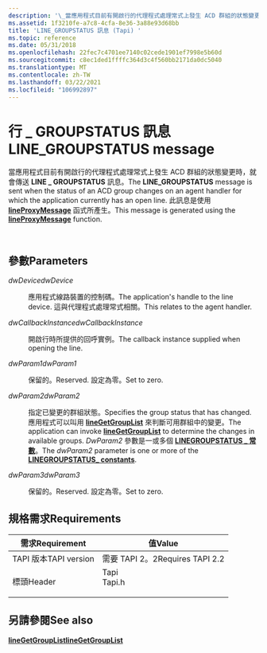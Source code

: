 ```yaml
---
description: '\_當應用程式目前有開啟行的代理程式處理常式上發生 ACD 群組的狀態變更時，就會傳送 LINE GROUPSTATUS 訊息。 此訊息是使用 lineProxyMessage 函式所產生。'
ms.assetid: 1f3210fe-a7c8-4cfa-8e36-3a88e93d68bb
title: 'LINE_GROUPSTATUS 訊息 (Tapi) '
ms.topic: reference
ms.date: 05/31/2018
ms.openlocfilehash: 22fec7c4701ee7140c02cede1901ef7998e5b60d
ms.sourcegitcommit: c8ec1ded1ffffc364d3c4f560bb2171da0dc5040
ms.translationtype: MT
ms.contentlocale: zh-TW
ms.lasthandoff: 03/22/2021
ms.locfileid: "106992897"
---
```

# <a name="line_groupstatus-message"></a><span data-ttu-id="4827b-104">行 \_ GROUPSTATUS 訊息</span><span class="sxs-lookup"><span data-stu-id="4827b-104">LINE\_GROUPSTATUS message</span></span>

<span data-ttu-id="4827b-105">當應用程式目前有開啟行的代理程式處理常式上發生 ACD 群組的狀態變更時，就會傳送 **LINE \_ GROUPSTATUS** 訊息。</span><span class="sxs-lookup"><span data-stu-id="4827b-105">The **LINE\_GROUPSTATUS** message is sent when the status of an ACD group changes on an agent handler for which the application currently has an open line.</span></span> <span data-ttu-id="4827b-106">此訊息是使用 [**lineProxyMessage**](/windows/desktop/api/Tapi/nf-tapi-lineproxymessage) 函式所產生。</span><span class="sxs-lookup"><span data-stu-id="4827b-106">This message is generated using the [**lineProxyMessage**](/windows/desktop/api/Tapi/nf-tapi-lineproxymessage) function.</span></span>


```C++
        
```



## <a name="parameters"></a><span data-ttu-id="4827b-107">參數</span><span class="sxs-lookup"><span data-stu-id="4827b-107">Parameters</span></span>

<dl> <dt>

<span data-ttu-id="4827b-108">*dwDevice*</span><span class="sxs-lookup"><span data-stu-id="4827b-108">*dwDevice*</span></span> 
</dt> <dd>

<span data-ttu-id="4827b-109">應用程式線路裝置的控制碼。</span><span class="sxs-lookup"><span data-stu-id="4827b-109">The application's handle to the line device.</span></span> <span data-ttu-id="4827b-110">這與代理程式處理常式相關。</span><span class="sxs-lookup"><span data-stu-id="4827b-110">This relates to the agent handler.</span></span>

</dd> <dt>

<span data-ttu-id="4827b-111">*dwCallbackInstance*</span><span class="sxs-lookup"><span data-stu-id="4827b-111">*dwCallbackInstance*</span></span> 
</dt> <dd>

<span data-ttu-id="4827b-112">開啟行時所提供的回呼實例。</span><span class="sxs-lookup"><span data-stu-id="4827b-112">The callback instance supplied when opening the line.</span></span>

</dd> <dt>

<span data-ttu-id="4827b-113">*dwParam1*</span><span class="sxs-lookup"><span data-stu-id="4827b-113">*dwParam1*</span></span> 
</dt> <dd>

<span data-ttu-id="4827b-114">保留的。</span><span class="sxs-lookup"><span data-stu-id="4827b-114">Reserved.</span></span> <span data-ttu-id="4827b-115">設定為零。</span><span class="sxs-lookup"><span data-stu-id="4827b-115">Set to zero.</span></span>

</dd> <dt>

<span data-ttu-id="4827b-116">*dwParam2*</span><span class="sxs-lookup"><span data-stu-id="4827b-116">*dwParam2*</span></span> 
</dt> <dd>

<span data-ttu-id="4827b-117">指定已變更的群組狀態。</span><span class="sxs-lookup"><span data-stu-id="4827b-117">Specifies the group status that has changed.</span></span> <span data-ttu-id="4827b-118">應用程式可以叫用 [**lineGetGroupList**](/windows/desktop/api/Tapi/nf-tapi-linegetgrouplista) 來判斷可用群組中的變更。</span><span class="sxs-lookup"><span data-stu-id="4827b-118">The application can invoke [**lineGetGroupList**](/windows/desktop/api/Tapi/nf-tapi-linegetgrouplista) to determine the changes in available groups.</span></span> <span data-ttu-id="4827b-119">*DwParam2* 參數是一或多個 [**LINEGROUPSTATUS \_ 常數**](linegroupstatus--constants.md)。</span><span class="sxs-lookup"><span data-stu-id="4827b-119">The *dwParam2* parameter is one or more of the [**LINEGROUPSTATUS\_ constants**](linegroupstatus--constants.md).</span></span>

</dd> <dt>

<span data-ttu-id="4827b-120">*dwParam3*</span><span class="sxs-lookup"><span data-stu-id="4827b-120">*dwParam3*</span></span> 
</dt> <dd>

<span data-ttu-id="4827b-121">保留的。</span><span class="sxs-lookup"><span data-stu-id="4827b-121">Reserved.</span></span> <span data-ttu-id="4827b-122">設定為零。</span><span class="sxs-lookup"><span data-stu-id="4827b-122">Set to zero.</span></span>

</dd> </dl>

## <a name="requirements"></a><span data-ttu-id="4827b-123">規格需求</span><span class="sxs-lookup"><span data-stu-id="4827b-123">Requirements</span></span>



| <span data-ttu-id="4827b-124">需求</span><span class="sxs-lookup"><span data-stu-id="4827b-124">Requirement</span></span> | <span data-ttu-id="4827b-125">值</span><span class="sxs-lookup"><span data-stu-id="4827b-125">Value</span></span> |
|-------------------------|-----------------------------------------------------------------------------------|
| <span data-ttu-id="4827b-126">TAPI 版本</span><span class="sxs-lookup"><span data-stu-id="4827b-126">TAPI version</span></span><br/> | <span data-ttu-id="4827b-127">需要 TAPI 2。2</span><span class="sxs-lookup"><span data-stu-id="4827b-127">Requires TAPI 2.2</span></span><br/>                                                      |
| <span data-ttu-id="4827b-128">標頭</span><span class="sxs-lookup"><span data-stu-id="4827b-128">Header</span></span><br/>       | <dl> <span data-ttu-id="4827b-129"><dt>Tapi</dt></span><span class="sxs-lookup"><span data-stu-id="4827b-129"><dt>Tapi.h</dt></span></span> </dl> |



## <a name="see-also"></a><span data-ttu-id="4827b-130">另請參閱</span><span class="sxs-lookup"><span data-stu-id="4827b-130">See also</span></span>

<dl> <dt>

[<span data-ttu-id="4827b-131">**lineGetGroupList**</span><span class="sxs-lookup"><span data-stu-id="4827b-131">**lineGetGroupList**</span></span>](/windows/desktop/api/Tapi/nf-tapi-linegetgrouplista)
</dt> </dl>

 

 




